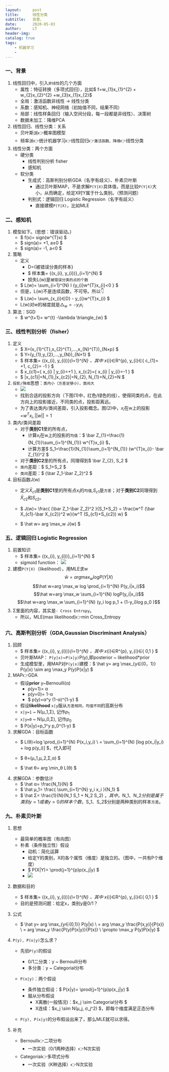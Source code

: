 ```yaml
---
layout:     post
title:      线性分类
subtitle:   背景、
date:       2020-05-03
author:     LT
header-img: 
catalog: true
tags:
    - 机器学习
    - 
---
```


### 一、背景
1. 线性回归中，引入`非线性`的几个方面
    - 属性：特征转换（多项式回归），比如$ f=w_{1}x_{1}^{2} + w_{2}x_{2}^{2} +w_{3}x_{1}x_{2}$
    - 全局：激活函数非线性 → 线性分类
    - 系数：感知机、神经网络（初始值不同，结果不同）
    - 局部：线性样条回归（输入空间分段，每一段都是非线性）、决策树
    - 数据未加工：降维PCA
2. 线性回归、线性分类：关系
    - 贝叶斯派👉概率图模型
    - 频率派👉统计机器学习👉线性回归👉`激活函数、降维`👉线性分类
3. 线性分类：两个方面
    * 硬分类
        + 线性判别分析 fisher
        + 感知机
    * 软分类
        + 生成式：高斯判别分析GDA（名字有歧义）、朴素贝叶斯
            * 通过贝叶斯MAP，不是求解`P(Y|X)`具体值，而是比较`P(Y|X)`大小，从而确定，给定X时Y属于什么类别。（预测问题）
        + 判别式：逻辑回归 Logistic Regression（名字有歧义）
            * 直接建模`P(Y|X)`，比如MLE

### 二、感知机
1. 模型如下。(思想：错误驱动。)
    - $ f(x)= sign(w^{T}x) $
    - $ sign(a)= +1, a≥0 $
    - $ sign(a)= -1, a<0 $
2. 策略
    - 定义
        * D={被错误分类的样本}
        * $ 样本集= \{(x_{i}, y_{i})\}_{i=1}^{N} $
        * 损失L(w)是`被错误分类的点的个数`
    - $ L(w)= \sum_{i=1}^{N} I \{y_{i}w^{T}x_{i}<0 \} $
    - 但是，L(w)不是连续函数，不可导。所以👇
    - $ L(w)= \sum_{x_{i}∈D} - y_{i}w^{T}x_{i} $
    - L(w)对w的梯度就是$\triangle_{w}= -y_{i}x_{i}$
3. 算法：SGD
    - $ w^{t+1}= w^{t} -\lambda \triangle_{w} $

### 三、线性判别分析（fisher）
1. 定义
    - $ X=(x_{1}^{T},x_{2}^{T},...,x_{N}^{T})_{N×p} $
    - $ Y=(y_{1},y_{2},...,y_{N})_{N×1} $
    - $ 样本集= \{(x_{i}, y_{i})\}_{i=1}^{N} $，其中$ x_{i}∈R^{p}, y_{i}∈\{ c_{1}= +1, c_{2}= -1 \} $
    - $ x_{c1}=\{ x_{i} | y_{i}=+1 \}, x_{c2}=\{ x_{i} | y_{i}=-1 \} $
    - $ |x_{c1}|=N_{1},|x_{c2}|=N_{2}, N_{1}+N_{2}=N $
2. `投影/降维`思想：`类内小（方差足够小），类间大`
    - ![](https://handwrite-ml-1-1300025586.cos.ap-nanjing.myqcloud.com/fisher1.png)
    - 找到合适的投影方向（下图(1)中，红色/绿色的线），使得同类的点，在此方向上的投影接近，不同类的点，投影距离远。
    - 为了表达类内/类间差距，引入投影概念。图(2)中，$x_i$在w上的投影=$w^{T}x_{i}, ||w||=1$
3. 类内/类间差距
    - 对于**类别C1**里的所有点，
        * 计算$x_i$在w上的投影的`均值`：$ \bar Z_{1}=\frac{1}{N_{1}}\sum_{i=1}^{N_{1}} w^{T}x_{i} $，
        * 计算方差$ S_1=\frac{1}{N_{1}}\sum_{i=1}^{N_{1}} (w^{T}x_{i}- \bar Z_{1})^2 $
    - 对于**类别C2**里的所有点，同理得到$ \bar Z_{2}, S_2 $
    - `类内`差距：$ S_1+S_2 $
    - `类间`差距：$ (\bar Z_1-\bar Z_2)^2 $
4. 目标函数J(w)
    - 定义$\bar X_{c1}$是**类别C1**里的所有点$x_i$的`均值`,$S_{c1}$是`方差`；对于**类别C2**同理得到$\bar X_{c2}$和$S_{c2}$。

    - $ J(w)= \frac{ (\bar Z_1-\bar Z_2)^2 }{S_1+S_2} 
    = \frac{w^T (\bar X_{c1}-\bar X_{c2})^2 w}{w^T (S_{c1}+S_{c2}) w}  $
    
    - $ \hat w= arg \max_w J(w) $

### 五、逻辑回归 Logistic Regression
1. 前置知识
    - $ 样本集= \{(x_{i}, y_{i})\}_{i=1}^{N} $
    - sigmoid function：
    ![](https://handwrite-ml-1-1300025586.cos.ap-nanjing.myqcloud.com/sigmoid.png)
2. 建模`P(Y|X)`（likelihood），用MLE求w
$$\hat w=arg \max_w logP(Y|X) $$ 
$$\hat w=arg \max_w log \prod_{i=1}^{N} P(y_i|x_i)$$
$$\hat w=arg \max_w \sum_{i=1}^{N} logP(y_i|x_i)$$
$$\hat w=arg \max_w \sum_{i=1}^{N} (y_i log p_1 + (1-y_i)log p_0 )$$
3. Σ里面的内容，其实是`- Cross Entropy`。
    - 所以，MLE(max likelihood)👉min Cross_Entropy

### 六、高斯判别分析（GDA,Gaussian Discriminant Analysis）
1. 回顾
    - $ 样本集= \{(x_{i}, y_{i})\}_{i=1}^{N} $，其中$ x_{i}∈R^{p}, y_{i}∈\{ 0,1 \} $
    - 贝叶斯MAP： `P(y|x)`~`P(x|y)`P(y),即posterior ~ likelihood*prior
    - 生成模型里，用MAP对`P(y|x)`建模：$ \hat y= arg \max_{y∈{0，1}} P(y|x) \sim arg \max_y P(y)P(x|y) $
2. MAP👉GDA
    - 假设**prior** y~Bernoulli(α)
        * p(y=1)= α
        * p(y=0)= 1-α
        * $ p(y)=α^y (1-α)^{1-y} $
    - 假设**likelihood** `x|y`服从`方差相同，均值不同`的高斯分布
    - `x|y=1` ~ N(μ_1,Σ), 记作$p_1$
    - `x|y=0` ~ N(μ_0,Σ), 记作$p_0$
    - $ P(x|y)=p_1^y p_0^{1-y} $
3. 求解GDA：目标函数
    - $ L(θ)=log \prod_{i=1}^{N} P(x_i,y_i) \\
    = \sum_{i=1}^{N} [log p(x_i|y_i) + log p(y_i)] $，代入即可

    - $ θ=(μ_1,μ_2,Σ,α) $
    - $ \hat θ= arg \min_θ L(θ) $
4. 求解GDA：参数估计
    - $ \hat α= \frac{N_1}{N} $
    - $ \hat μ_1= \frac{ \sum_{i=1}^{N} y_i x_i }{N_1} $
    - $ \hat Σ= \frac{1}{N}(N_1 S_1 + N_2 S_2) $，其中，$N_1、N_2$分别是属于类别y=1或者y=0的样本个数，$S_1、S_2$分别是两种类别的样本`方差`。

### 九、朴素贝叶斯
1. 思想
    - 最简单的概率图（有向图）
    - 朴素（条件独立性）假设
        * 动机：简化运算
        * 给定Y的类别，X的各个属性（维度）是独立的。（图中，一共有P个维度）
        * $ P(X|Y)= \prod{j=1}^{p}p(x_j|y) $        
        * ![](https://handwrite-ml-1-1300025586.cos.ap-nanjing.myqcloud.com/NB.png)
    
2. 数据和目的
    - $ 样本集= \{(x_{i}, y_{i})\}_{i=1}^{N} $，其中$ x_{i}∈R^{p}, y_{i}∈\{ 0,1 \} $
    - 目的是预测问题：给定x，类别y是0/1？
3. 公式
    - $ \hat y= arg \max_{y∈{0,1}} P(y|x) \\
        = arg \max_y \frac{P(x,y)}{P(x)} \\
        = arg \max_y \frac{P(y)P(x|y)}{P(x)} \\
        \propto \max_y P(y)P(x|y) $
4. `P(y), P(x|y)`怎么求？
    - 先验`P(y)`的假设
        * 0/1二分类：y ~ Bernoulli分布
        * 多分类：y ~ Categorial分布
    - `P(x|y)`：两个假设
        * 条件独立假设：$ P(x|y)= \prod{j=1}^{p}p(x_j|y) $
        * 服从分布假设
            + X离散(一般情况)：$x_j \sim Categorial分布 $
            + X连续：$x_j \sim N(μ_j, σ_j^2) $，即每个维度满足正态分布

    - `P(y), P(x|y)`的分布假设出来了，那么MLE就可以求得。
    
5. 补充
    - Bernoulli👉二项分布
        * 一次实验（0/1两种选择）👉N次实验
    - Categorial👉多项式分布
        * 一次实验（K种选择）👉N次实验